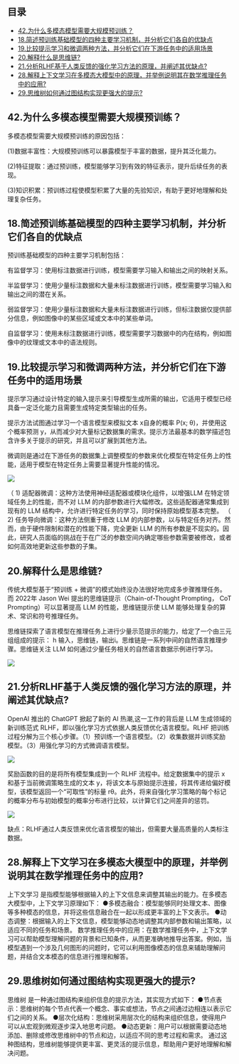 ## 目录

- [42.为什么多模态模型需要大规模预训练？](#42.为什么多模态模型需要大规模预训练？)
- [18.简述预训练基础模型的四种主要学习机制，并分析它们各自的优缺点](#18.简述预训练基础模型的四种主要学习机制，并分析它们各自的优缺点)
- [19.比较提示学习和微调两种方法，并分析它们在下游任务中的适用场景](#19.比较提示学习和微调两种方法，并分析它们在下游任务中的适用场景)
- [20.解释什么是思维链?](#20.解释什么是思维链?)
- [21.分析RLHF基于人类反馈的强化学习方法的原理，并阐述其优缺点?](#21.分析RLHF基于人类反馈的强化学习方法的原理，并阐述其优缺点?)
- [28.解释上下文学习在多模态大模型中的原理，并举例说明其在数学推理任务中的应用?](#28.解释上下文学习在多模态大模型中的原理，并举例说明其在数学推理任务中的应用?)
- [29.思维树如何通过图结构实现更强大的提示?](#29.思维树如何通过图结构实现更强大的提示?)

<h2 id="42.为什么多模态模型需要大规模预训练？">42.为什么多模态模型需要大规模预训练？</h2>

多模态模型需要大规模预训练的原因包括：

(1)数据丰富性：大规模预训练可以暴露模型于丰富的数据，提升其泛化能力。

(2)特征提取：通过预训练，模型能够学习到有效的特征表示，提升后续任务的表现。

(3)知识积累：预训练过程使模型积累了大量的先验知识，有助于更好地理解和处理复杂任务。

<h2 id="18.简述预训练基础模型的四种主要学习机制，并分析它们各自的优缺点">18.简述预训练基础模型的四种主要学习机制，并分析它们各自的优缺点</h2>

预训练基础模型的四种主要学习机制包括：

有监督学习：使用标注数据进行训练，模型需要学习输入和输出之间的映射关系。

半监督学习：使用少量标注数据和大量未标注数据进行训练，模型需要学习输入和输出之间的潜在关系。

弱监督学习：使用少量标注数据和大量未标注数据进行训练，但标注数据仅提供部分信息，例如图像中的某些区域或文本中的某些单词。

自监督学习：使用未标注数据进行训练，模型需要学习数据中的内在结构，例如图像中的纹理或文本中的语法规则。

<h2 id="19.比较提示学习和微调两种方法，并分析它们在下游任务中的适用场景">19.比较提示学习和微调两种方法，并分析它们在下游任务中的适用场景</h2>

提示学习通过设计特定的输入提示来引导模型生成所需的输出，它适用于模型已经具备一定泛化能力且需要生成特定类型输出的任务。

提示方法试图通过学习一个语言模型来模拟文本 x自身的概率 P(x; θ)，并使用这个概率预测 y，从而减少对大量标记数据集的需求。提示方法最基本的数学描述包含许多关于提示的研究，并且可以扩展到其他方法。

微调则是通过在下游任务的数据集上调整模型的参数来优化模型在特定任务上的性能，适用于模型在特定任务上需要显著提升性能的情况。

![](./imgs/微调.png)

（ 1) 适配器微调：这种方法使用神经适配器或模块化组件，以增强LLM 在特定领域任务上的性能，而不对 LLM 的内部参数进行大幅修改。这些适配器通常集成到现有的 LLM 结构中，允许进行特定任务的学习，同时保持原始模型基本完整。
（ 2) 任务导向微调：这种方法侧重于修改 LLM 的内部参数，以与特定任务对齐。然而，由于硬件限制和潜在的性能下降，完全更新 LLM 的所有参数是不现实的。因此，研究人员面临的挑战在于在广泛的参数空间内确定哪些参数需要被修改，或者如何高效地更新这些参数的子集。



<h2 id="20.解释什么是思维链?">20.解释什么是思维链?</h2>

传统大模型基于“预训练 + 微调”的模式始终没办法很好地完成多步骤推理任务。而 2022年 Jason Wei 提出的思维链提示（Chain-of-Thought Prompting， CoT Prompting）可以显著提高 LLM 的性能，思维链提示使 LLM 能够处理复杂的算术、常识和符号推理任务。

思维链探索了语言模型在推理任务上进行少量示范提示的能力，给定了一个由三元组组成的提示： h 输入，思维链，输出i。思维链是一系列中间的自然语言推理步骤。思维链关注 LLM 如何通过少量任务相关的自然语言数据示例进行学习。

![](./imgs/思维链.png)



<h2 id="21.分析RLHF基于人类反馈的强化学习方法的原理，并阐述其优缺点?">21.分析RLHF基于人类反馈的强化学习方法的原理，并阐述其优缺点?</h2>

OpenAI 推出的 ChatGPT 掀起了新的 AI 热潮,这一工作的背后是 LLM 生成领域的新训练范式 RLHF，即以强化学习方式依据人类反馈优化语言模型。RLHF 把训练过程分解为三个核心步骤。（1）预训练一个语言模型。（2）收集数据并训练奖励模型。（3）用强化学习的方式微调语言模型。

![](./imgs/RLHF1.png)

奖励函数的目的是将所有模型集成到一个 RLHF 流程中。给定数据集中的提示 x 和基于当前微调策略生成的文本 y，将该文本与原始提示连接，将其传递给偏好模型，该模型返回一个“可取性”的标量 rθ。此外，将来自强化学习策略的每个标记的概率分布与初始模型的概率分布进行比较，以计算它们之间差异的惩罚。

![](./imgs/RLHF2.png)

缺点：RLHF通过人类反馈来优化语言模型的输出，但需要大量高质量的人类标注数据。

<h2 id="28.解释上下文学习在多模态大模型中的原理，并举例说明其在数学推理任务中的应用?">28.解释上下文学习在多模态大模型中的原理，并举例说明其在数学推理任务中的应用?</h2>

上下文学习 是指模型能够根据输入的上下文信息来调整其输出的能力。在多模态大模型中，上下文学习原理如下：
●多模态融合：模型能够同时处理文本、图像等多种模态的信息，并将这些信息融合在一起以形成更丰富的上下文表示。
●动态调整：根据输入的上下文信息，模型能够动态地调整其内部参数和输出策略，以适应不同的任务和场景。
数学推理任务中的应用：在数学推理任务中，上下文学习可以帮助模型理解问题的背景和已知条件，从而更准确地推导出答案。例如，当模型遇到一个涉及几何图形的问题时，它可以利用图像模态的信息来辅助理解问题，并结合文本模态的信息进行推理和解答。


<h2 id="29.思维树如何通过图结构实现更强大的提示?">29.思维树如何通过图结构实现更强大的提示?</h2>

思维树 是一种通过图结构来组织信息的提示方法，其实现方式如下：
●节点表示：思维树的每个节点代表一个概念、事实或想法，节点之间通过边相连以表示它们之间的关系。
●层次化结构：思维树采用层次化的结构来组织信息，使得用户可以从宏观到微观逐步深入地思考问题。
●动态更新：用户可以根据需要动态地添加、删除或修改思维树中的节点和边，以适应不同的思考过程和需求。
通过这种图结构，思维树能够提供更丰富、更灵活的提示信息，帮助用户更好地理解和解决问题。

